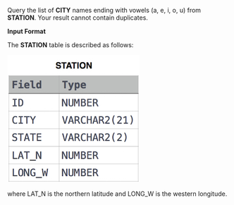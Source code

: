 Query the list of **CITY** names ending with vowels (a, e, i, o, u) from **STATION**. Your result cannot contain duplicates.

**Input Format**

The **STATION** table is described as follows:

<img src="res/1.jpg">

where LAT_N is the northern latitude and LONG_W is the western longitude.
